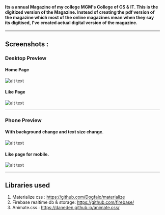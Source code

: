 #### Its a annual Magazine of my college MGM's College of CS & IT. This is the digitized version of the Magazine. Instead of creating the pdf version of the magazine which most of the online magazines mean when they say its digitised, I've created actual digital version of the magazine.

***

## Screenshots :

### Desktop Preview

#### Home Page
![alt text](https://imgur.com/download/sg5I5C7 "Desktop Home Page")

#### Like Page
![alt text](https://imgur.com/download/OwUTKnj "Desktop Like Page")

---
### Phone Preview

#### With background change and text size change.

![alt text](https://imgur.com/download/m34f2kO "Desktop Like Page")

#### Like page for mobile.

![alt text](https://imgur.com/download/d1hq7Wl "Desktop Like Page")

---
## Libraries used

1. Materialize css : https://github.com/Dogfalo/materialize
2. Firebase realtime db & storage: https://github.com/firebase/
3. Animate.css : https://daneden.github.io/animate.css/
